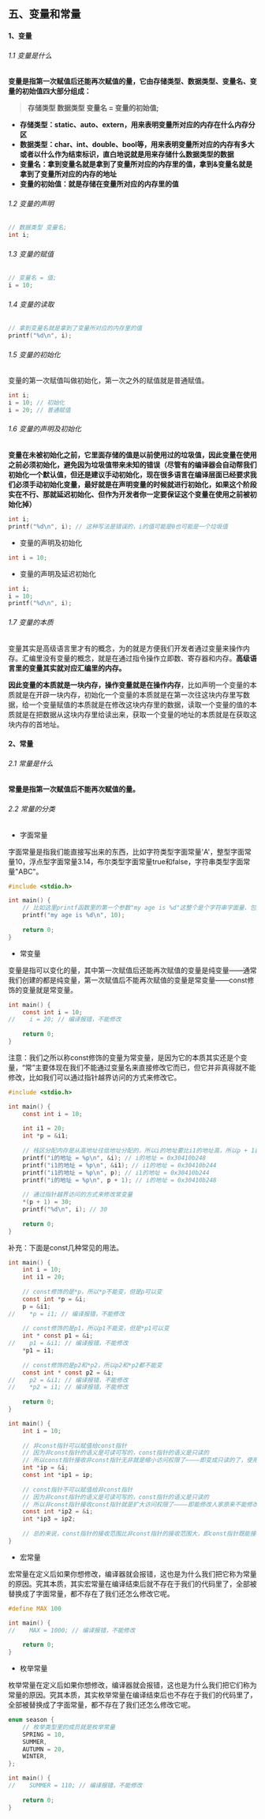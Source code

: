 ## 五、变量和常量

#### 1、变量

###### 1.1 变量是什么

**变量是指第一次赋值后还能再次赋值的量，它由存储类型、数据类型、变量名、变量的初始值四大部分组成：**

> **存储类型 数据类型 变量名 = 变量的初始值;**

* **存储类型：static、auto、extern，用来表明变量所对应的内存在什么内存分区**
* **数据类型：char、int、double、bool等，用来表明变量所对应的内存有多大或者以什么作为结束标识，直白地说就是用来存储什么数据类型的数据**
* **变量名：拿到变量名就是拿到了变量所对应的内存里的值，拿到&变量名就是拿到了变量所对应的内存的地址**
* **变量的初始值：就是存储在变量所对应的内存里的值**

###### 1.2 变量的声明

```c
// 数据类型 变量名;
int i;
```

###### 1.3 变量的赋值

```c
// 变量名 = 值;
i = 10;
```

###### 1.4 变量的读取

```c
// 拿到变量名就是拿到了变量所对应的内存里的值
printf("%d\n", i);
```

###### 1.5 变量的初始化

变量的第一次赋值叫做初始化，第一次之外的赋值就是普通赋值。

```c
int i;
i = 10; // 初始化
i = 20; // 普通赋值
```

###### 1.6 变量的声明及初始化

**变量在未被初始化之前，它里面存储的值是以前使用过的垃圾值，因此变量在使用之前必须初始化，避免因为垃圾值带来未知的错误（尽管有的编译器会自动帮我们初始化一个默认值，但还是建议手动初始化，现在很多语言在编译层面已经要求我们必须手动初始化变量，最好就是在声明变量的时候就进行初始化，如果这个阶段实在不行、那就延迟初始化、但作为开发者你一定要保证这个变量在使用之前被初始化掉）**

```c
int i;
printf("%d\n", i); // 这种写法是错误的，i的值可能是0也可能是一个垃圾值
```

* 变量的声明及初始化

```c
int i = 10;
```

* 变量的声明及延迟初始化

```c
int i;
i = 10;
printf("%d\n", i);
```

###### 1.7 变量的本质

变量其实是高级语言里才有的概念，为的就是方便我们开发者通过变量来操作内存。汇编里没有变量的概念，就是在通过指令操作立即数、寄存器和内存。**高级语言里的变量其实就对应汇编里的内存。**

**因此变量的本质就是一块内存，操作变量就是在操作内存**，比如声明一个变量的本质就是在开辟一块内存，初始化一个变量的本质就是在第一次往这块内存里写数据，给一个变量赋值的本质就是在修改这块内存里的数据，读取一个变量的值的本质就是在把数据从这块内存里给读出来，获取一个变量的地址的本质就是在获取这块内存的首地址。

#### 2、常量

###### 2.1 常量是什么

**常量是指第一次赋值后不能再次赋值的量。**

###### 2.2 常量的分类

* 字面常量

字面常量是指我们能直接写出来的东西，比如字符类型字面常量'A'，整型字面常量10，浮点型字面常量3.14，布尔类型字面常量true和false，字符串类型字面常量"ABC"。

```c
#include <stdio.h>

int main() {
    // 比如这里printf函数里的第一个参数"my age is %d"这整个是个字符串字面量、包括%d在内，第二个参数是个整型字面量
    printf("my age is %d\n", 10);
    
    return 0;
}
```

* 常变量

变量是指可以变化的量，其中第一次赋值后还能再次赋值的变量是纯变量——通常我们创建的都是纯变量，第一次赋值后不能再次赋值的变量是常变量——const修饰的变量就是常变量。

```c
int main() {
    const int i = 10;
//    i = 20; // 编译报错，不能修改
    
    return 0;
}
```

注意：我们之所以称const修饰的变量为常变量，是因为它的本质其实还是个变量，“常”主要体现在我们不能通过变量名来直接修改它而已，但它并非真得就不能修改，比如我们可以通过指针越界访问的方式来修改它。

```c
#include <stdio.h>

int main() {
    const int i = 10;
    
    int i1 = 20;
    int *p = &i1;
    
    // 栈区分配内存是从高地址往低地址分配的，所以i的地址要比i1的地址高，所以p + 1就是i的地址
    printf("i的地址 = %p\n", &i); // i的地址 = 0x30410b248
    printf("i1的地址 = %p\n", &i1); // i1的地址 = 0x30410b244
    printf("i1的地址 = %p\n", p); // i1的地址 = 0x30410b244
    printf("i的地址 = %p\n", p + 1); // i的地址 = 0x30410b248
    
    // 通过指针越界访问的方式来修改常变量
    *(p + 1) = 30;
    printf("%d\n", i); // 30
    
    return 0;
}
```

补充：下面是const几种常见的用法。

```c
int main() {
    int i = 10;
    int i1 = 20;
    
    // const修饰的是*p，所以*p不能变，但是p可以变
    const int *p = &i;
    p = &i1;
//    *p = i1; // 编译报错，不能修改
    
    // const修饰的是p1，所以p1不能变，但是*p1可以变
    int * const p1 = &i;
//    p1 = &i1; // 编译报错，不能修改
    *p1 = i1;
    
    // const修饰的是p2和*p2，所以p2和*p2都不能变
    const int * const p2 = &i;
//    p2 = &i1; // 编译报错，不能修改
//    *p2 = i1; // 编译报错，不能修改
    
    return 0;
}
```

```c
int main() {
    int i = 10;
    
    // 非const指针可以赋值给const指针
    // 因为非const指针的语义是可读可写的，const指针的语义是只读的
    // 所以const指针接收非const指针无非就是缩小访问权限了————即变成只读的了，使用起来不会出问题
    int *ip = &i;
    const int *ip1 = ip;
    
    // const指针不可以赋值给非const指针
    // 因为非const指针的语义是可读可写的，const指针的语义是只读的
    // 所以非const指针接收const指针就是扩大访问权限了————即能修改人家原来不能修改的东西了，使用起来会出问题
    const int *ip2 = &i;
    int *ip3 = ip2;
    
    // 总的来说，const指针的接收范围比非const指针的接收范围大，即const指针既能接收const指针也能接收非const指针，非const指针只能接收非const指针
}
```

* 宏常量

宏常量在定义后如果你想修改，编译器就会报错，这也是为什么我们把它称为常量的原因。究其本质，其实宏常量在编译结束后就不存在于我们的代码里了，全部被替换成了字面常量，都不存在了我们还怎么修改它呢。

```c
#define MAX 100

int main() {
//    MAX = 1000; // 编译报错，不能修改
    
    return 0;
}
```

* 枚举常量

枚举常量在定义后如果你想修改，编译器就会报错，这也是为什么我们把它们称为常量的原因。究其本质，其实枚举常量在编译结束后也不存在于我们的代码里了，全部被替换成了字面常量，都不存在了我们还怎么修改它呢。

```c
enum season {
    // 枚举类型里的成员就是枚举常量
    SPRING = 10,
    SUMMER,
    AUTUMN = 20,
    WINTER,
};

int main() {
//    SUMMER = 110; // 编译报错，不能修改
    
    return 0;
}
```
